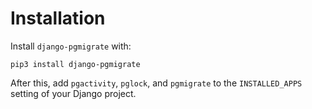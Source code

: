 # Installation

Install `django-pgmigrate` with:

    pip3 install django-pgmigrate

After this, add `pgactivity`, `pglock`, and `pgmigrate` to the `INSTALLED_APPS` setting of your Django project.
